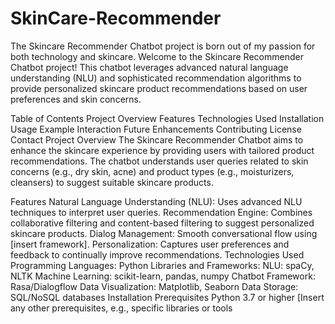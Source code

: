 # SkinCare-Recommender
The Skincare Recommender Chatbot project is born out of my passion for both technology and skincare. 
Welcome to the Skincare Recommender Chatbot project! This chatbot leverages advanced natural language understanding (NLU) and sophisticated recommendation algorithms to provide personalized skincare product recommendations based on user preferences and skin concerns.

Table of Contents
Project Overview
Features
Technologies Used
Installation
Usage
Example Interaction
Future Enhancements
Contributing
License
Contact
Project Overview
The Skincare Recommender Chatbot aims to enhance the skincare experience by providing users with tailored product recommendations. The chatbot understands user queries related to skin concerns (e.g., dry skin, acne) and product types (e.g., moisturizers, cleansers) to suggest suitable skincare products.

Features
Natural Language Understanding (NLU): Uses advanced NLU techniques to interpret user queries.
Recommendation Engine: Combines collaborative filtering and content-based filtering to suggest personalized skincare products.
Dialog Management: Smooth conversational flow using [insert framework].
Personalization: Captures user preferences and feedback to continually improve recommendations.
Technologies Used
Programming Languages: Python
Libraries and Frameworks:
NLU: spaCy, NLTK
Machine Learning: scikit-learn, pandas, numpy
Chatbot Framework: Rasa/Dialogflow
Data Visualization: Matplotlib, Seaborn
Data Storage: SQL/NoSQL databases
Installation
Prerequisites
Python 3.7 or higher
[Insert any other prerequisites, e.g., specific libraries or tools
